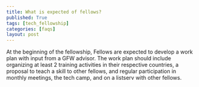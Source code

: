 ```yaml
---
title: What is expected of fellows?
published: True
tags: [tech_fellowship]
categories: [faqs]
layout: post
---
```

<div class="content">
	<p>At the beginning of the fellowship, Fellows are expected to develop a work plan with input from a GFW advisor. The work plan should include organizing at least 2 training activities in their respective countries, a proposal to teach a skill to other fellows, and regular participation in monthly meetings, the tech camp, and on a listserv with other fellows.</p>
</div>

